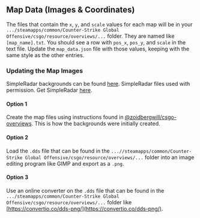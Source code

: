 ## Map Data (Images & Coordinates)

The files that contain the `x`, `y`, and `scale` values for each map will be in your `.../steamapps/common/Counter-Strike Global Offensive/csgo/resource/overviews/...` folder. They are named like `[map_name].txt`. You should see a row with `pos_x`, `pos_y`, and `scale` in the text file. Update the `map_data.json` file with those values, keeping with the same style as the other entries.

### Updating the Map Images

SimpleRadar backgrounds can be found [here](https://readtldr.gg/simpleradar). SimpleRadar files used with permission. Get SimpleRadar [here](https://readtldr.gg/simpleradar).


#### Option 1

Create the map files using instructions found in [@zoidbergwill/csgo-overviews](https://github.com/zoidbergwill/csgo-overviews). This is how the backgrounds were initially created.

#### Option 2

Load the `.dds` file that can be found in the `...//steamapps/common/Counter-Strike Global Offensive/csgo/resource/overviews/...` folder into an image editing program like GIMP and export as a `.png`.

#### Option 3

Use an online converter on the `.dds` file that can be found in the `.../steamapps/common/Counter-Strike Global Offensive/csgo/resource/overviews/...` folder like [https://convertio.co/dds-png/](https://convertio.co/dds-png/).
